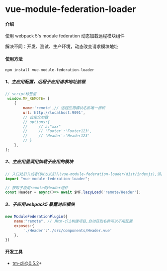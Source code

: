 # vue-module-federation-loader

#### 介绍
使用 webpack 5's module federation 动态加载远程模块组件

解决不同：开发、测试、生产环境，动态改变请求模块地址

#### 使用方法
```bash
npm install vue-module-federation-loader
```
##### 1、主应用配置，远程子应用请求地址前缀

```javascript
// script标签里
 window.MF_REMOTE= [
    {
        name:'remote',// 远程应用模块名称唯一标识
        url:'http://localhost:9091',
        // 自定义参数
        // options:{
        //     // a:"xxx"
        //     // 'Footer':'Footer123',
        //     // 'Header':'Header123'
        // }
    },
];
```
##### 2、主应用里调用加载子应用的模块
```javascript
// 入口处引入或者CDN方式引入(vue-module-federation-loader/dist/indexjs),请自习行部署
import "vue-module-federation-loader";

// 获取子应用remote的Header组件
const Header = async()=> await $MF.lazyLoad('remote/Header');

```
##### 3、子应用webpack5 暴露对应模块
```javascript
new ModuleFederationPlugin({
    name:"remote", // 用tm-cli构建项目,自动获取名称可以不用配置
    exposes:{
        './Header':'./src/components/Header.vue'
    },
})
```

#### 开发工具
- tm-cli@0.5.2+
